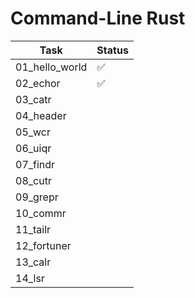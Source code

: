 # Command-Line Rust

| Task | Status |
|------|--------|
| 01_hello_world | ✅ |
| 02_echor | ✅ |
| 03_catr | |
| 04_header | |
| 05_wcr | |
| 06_uiqr | |
| 07_findr | |
| 08_cutr | |
| 09_grepr | |
| 10_commr | |
| 11_tailr | |
| 12_fortuner | |
| 13_calr | |
| 14_lsr | |